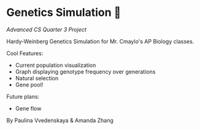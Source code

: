 # Genetics Simulation 🧬
*Advanced CS Quarter 3 Project*

Hardy-Weinberg Genetics Simulation for Mr. Cmaylo's AP Biology classes.

Cool Features:
- Current population visualization
- Graph displaying genotype frequency over generations 
- Natural selection
- Gene pool!

Future plans:
- Gene flow

By Paulina Vvedenskaya & Amanda Zhang
